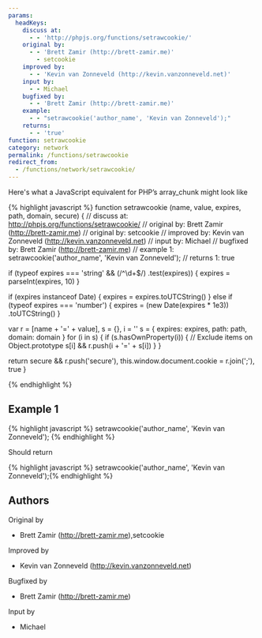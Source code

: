 ```yaml
---
params:
  headKeys:
    discuss at:
      - - 'http://phpjs.org/functions/setrawcookie/'
    original by:
      - - 'Brett Zamir (http://brett-zamir.me)'
        - setcookie
    improved by:
      - - 'Kevin van Zonneveld (http://kevin.vanzonneveld.net)'
    input by:
      - - Michael
    bugfixed by:
      - - 'Brett Zamir (http://brett-zamir.me)'
    example:
      - - "setrawcookie('author_name', 'Kevin van Zonneveld');"
    returns:
      - - 'true'
function: setrawcookie
category: network
permalink: /functions/setrawcookie
redirect_from:
  - /functions/network/setrawcookie/
---
```


<!-- WARNING! This file is auto generated by `npm run web:inject`, do not edit by hand -->

Here's what a JavaScript equivalent for PHP’s array_chunk might look like

{% highlight javascript %}
function setrawcookie (name, value, expires, path, domain, secure) {
  //  discuss at: http://phpjs.org/functions/setrawcookie/
  // original by: Brett Zamir (http://brett-zamir.me)
  // original by: setcookie
  // improved by: Kevin van Zonneveld (http://kevin.vanzonneveld.net)
  //    input by: Michael
  // bugfixed by: Brett Zamir (http://brett-zamir.me)
  //   example 1: setrawcookie('author_name', 'Kevin van Zonneveld');
  //   returns 1: true

  if (typeof expires === 'string' && (/^\d+$/)
    .test(expires)) {
    expires = parseInt(expires, 10)
  }

  if (expires instanceof Date) {
    expires = expires.toUTCString()
  } else if (typeof expires === 'number') {
    expires = (new Date(expires * 1e3))
      .toUTCString()
  }

  var r = [name + '=' + value],
    s = {},
    i = ''
  s = {
    expires: expires,
    path: path,
    domain: domain
  }
  for (i in s) {
    if (s.hasOwnProperty(i)) {
      // Exclude items on Object.prototype
      s[i] && r.push(i + '=' + s[i])
    }
  }

  return secure && r.push('secure'), this.window.document.cookie = r.join(';'), true
}

{% endhighlight %}

## Example 1

{% highlight javascript %}
setrawcookie('author_name', 'Kevin van Zonneveld');
{% endhighlight %}

Should return

{% highlight javascript %}
setrawcookie('author_name', 'Kevin van Zonneveld');{% endhighlight %}


## Authors


Original by

- Brett Zamir (http://brett-zamir.me),setcookie


Improved by

- Kevin van Zonneveld (http://kevin.vanzonneveld.net)


Bugfixed by

- Brett Zamir (http://brett-zamir.me)


Input by

- Michael

